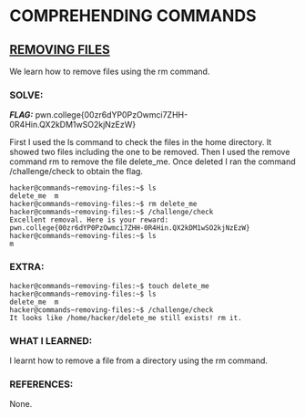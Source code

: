 # **COMPREHENDING COMMANDS**
## **<ins>REMOVING FILES</ins>**
We learn how to remove files using the rm command.

### SOLVE: 
***FLAG:*** pwn.college{00zr6dYP0PzOwmci7ZHH-0R4Hin.QX2kDM1wSO2kjNzEzW}

First I used the ls command to check the files in the home directory. It showed two files including the one to be removed.
Then I used the remove command rm to remove the file delete_me.
Once deleted I ran the command /challenge/check to obtain the flag.

```
hacker@commands~removing-files:~$ ls
delete_me  m
hacker@commands~removing-files:~$ rm delete_me
hacker@commands~removing-files:~$ /challenge/check
Excellent removal. Here is your reward:
pwn.college{00zr6dYP0PzOwmci7ZHH-0R4Hin.QX2kDM1wSO2kjNzEzW}
hacker@commands~removing-files:~$ ls
m
```

### EXTRA:
```
hacker@commands~removing-files:~$ touch delete_me
hacker@commands~removing-files:~$ ls
delete_me  m
hacker@commands~removing-files:~$ /challenge/check
It looks like /home/hacker/delete_me still exists! rm it.
```

### WHAT I LEARNED:  
I learnt how to remove a file from a directory using the rm command.

### REFERENCES:
None.

